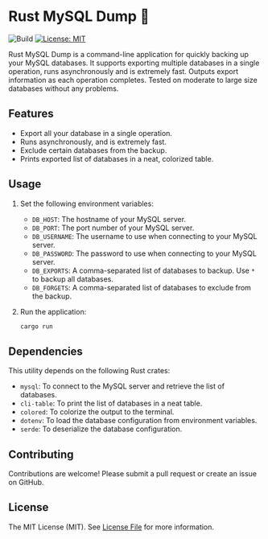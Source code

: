 # Rust MySQL Dump 🚀

![Build](https://github.com/tomshaw/rust-mysqldump/actions/workflows/rust.yml/badge.svg)
[![License: MIT](https://img.shields.io/badge/License-MIT-yellow.svg)](https://opensource.org/licenses/MIT)

Rust MySQL Dump is a command-line application for quickly backing up your MySQL databases. It supports exporting multiple databases in a single operation, runs asynchronously and is extremely fast. Outputs export information as each operation completes. Tested on moderate to large size databases without any problems.

## Features

- Export all your database in a single operation.
- Runs asynchronously, and is extremely fast.
- Exclude certain databases from the backup.
- Prints exported list of databases in a neat, colorized table.

## Usage

1. Set the following environment variables:

    - `DB_HOST`: The hostname of your MySQL server.
    - `DB_PORT`: The port number of your MySQL server.
    - `DB_USERNAME`: The username to use when connecting to your MySQL server.
    - `DB_PASSWORD`: The password to use when connecting to your MySQL server.
    - `DB_EXPORTS`: A comma-separated list of databases to backup. Use `*` to backup all databases.
    - `DB_FORGETS`: A comma-separated list of databases to exclude from the backup.

2. Run the application:

    ```bash
    cargo run
    ```

## Dependencies

This utility depends on the following Rust crates:

- `mysql`: To connect to the MySQL server and retrieve the list of databases.
- `cli-table`: To print the list of databases in a neat table.
- `colored`: To colorize the output to the terminal.
- `dotenv`: To load the database configuration from environment variables.
- `serde`: To deserialize the database configuration.

## Contributing

Contributions are welcome! Please submit a pull request or create an issue on GitHub.

## License 

The MIT License (MIT). See [License File](LICENSE) for more information.
